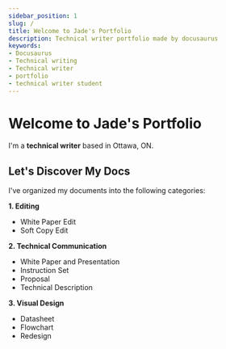 ```yaml
---
sidebar_position: 1
slug: /
title: Welcome to Jade's Portfolio
description: Technical writer portfolio made by docusaurus
keywords: 
- Docusaurus
- Technical writing
- Technical writer
- portfolio
- technical writer student 
---
```


# Welcome to Jade's Portfolio

I'm a **technical writer** based in Ottawa, ON.

## Let's Discover My Docs

I've organized my documents into the following categories:

**1. Editing**
- White Paper Edit
- Soft Copy Edit

**2. Technical Communication**
- White Paper and Presentation
- Instruction Set
- Proposal
- Technical Description

**3. Visual Design**
- Datasheet
- Flowchart
- Redesign 
